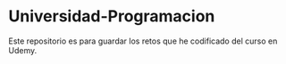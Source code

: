 # Universidad-Programacion
Este repositorio es para guardar los retos que he codificado del curso en Udemy.
